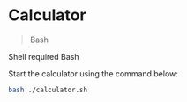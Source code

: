 # Calculator
> Bash

Shell required Bash

Start the calculator using the command below:
```bash
bash ./calculator.sh
```
